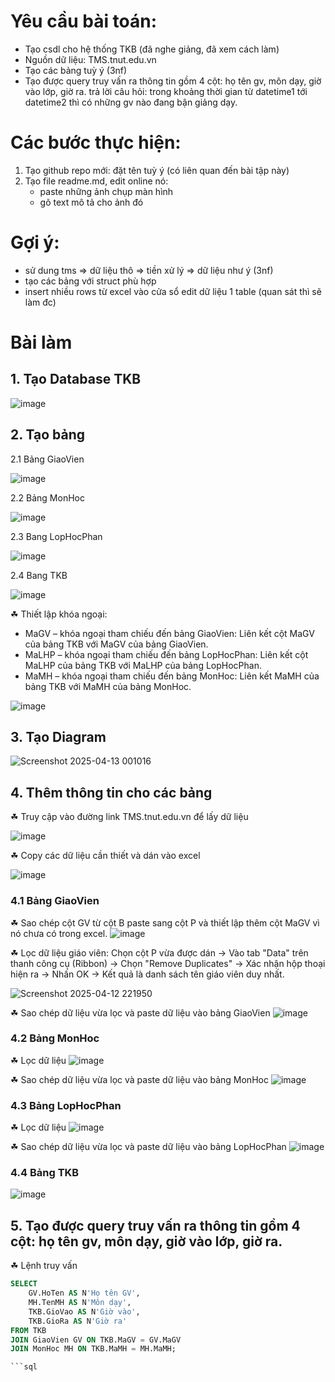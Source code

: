 # Yêu cầu bài toán:
 - Tạo csdl cho hệ thống TKB (đã nghe giảng, đã xem cách làm)
 - Nguồn dữ liệu: TMS.tnut.edu.vn
 - Tạo các bảng tuỳ ý (3nf)
 - Tạo được query truy vấn ra thông tin gồm 4 cột: họ tên gv, môn dạy, giờ vào lớp, giờ ra.
   trả lời câu hỏi: trong khoảng thời gian từ datetime1 tới datetime2 thì có những gv nào đang bận giảng dạy.

# Các bước thực hiện:
1. Tạo github repo mới: đặt tên tuỳ ý (có liên quan đến bài tập này)
2. Tạo file readme.md, edit online nó:
   - paste những ảnh chụp màn hình
   - gõ text mô tả cho ảnh đó

# Gợi ý:  
  - sử dung tms => dữ liệu thô => tiền xử lý => dữ liệu như ý (3nf)
  - tạo các bảng với struct phù hợp
  - insert nhiều rows từ excel vào cửa sổ edit dữ liệu 1 table (quan sát thì sẽ làm đc)

# Bài làm
## 1. Tạo Database TKB
![image](https://github.com/user-attachments/assets/2689dfe4-6159-46b2-8196-615cb840dc19)

## 2. Tạo bảng

2.1 Bảng GiaoVien

![image](https://github.com/user-attachments/assets/ad8b2608-b411-4fb4-9628-cbf37f22ead6)

2.2 Bảng MonHoc

![image](https://github.com/user-attachments/assets/f26bb722-d30c-4bf6-a47e-de83b83f7d89)

2.3 Bang LopHocPhan

![image](https://github.com/user-attachments/assets/a440199e-9fa1-4cbc-b447-a7b5de9e42ad)

2.4 Bang TKB

![image](https://github.com/user-attachments/assets/0a066d86-3b38-442b-ac2a-77867d1f60f3)

☘ Thiết lập khóa ngoại:
 - MaGV – khóa ngoại tham chiếu đến bảng GiaoVien: Liên kết cột MaGV của bảng TKB với MaGV của bảng GiaoVien.
 - MaLHP – khóa ngoại tham chiếu đến bảng LopHocPhan: Liên kết cột MaLHP của bảng TKB với MaLHP của bảng LopHocPhan.
 - MaMH – khóa ngoại tham chiếu đến bảng MonHoc: Liên kết MaMH của bảng TKB với MaMH của bảng MonHoc.

![image](https://github.com/user-attachments/assets/cd7664a3-804f-45a1-99ce-9f42ac196ef9)

## 3. Tạo Diagram

![Screenshot 2025-04-13 001016](https://github.com/user-attachments/assets/ce1ed50c-af94-403a-bc60-5ec23545affa)

## 4. Thêm thông tin cho các bảng 
☘ Truy cập vào đường link TMS.tnut.edu.vn để lấy dữ liệu

![image](https://github.com/user-attachments/assets/42033a28-7708-4d9d-bd5b-c7934fe65e05)

☘ Copy các dữ liệu cần thiết và dán vào excel

![image](https://github.com/user-attachments/assets/de956e7a-4a01-4f6f-84e2-7b7f0f9d5203)

### 4.1 Bảng GiaoVien
☘ Sao chép cột GV từ cột B paste sang cột P và thiết lập thêm cột MaGV vì nó chưa có trong excel.
![image](https://github.com/user-attachments/assets/0425da92-0396-4910-bd49-fb94bb4173dc)

☘ Lọc dữ liệu giáo viên:
  Chọn cột P vừa được dán -> Vào tab "Data" trên thanh công cụ (Ribbon) -> Chọn "Remove Duplicates"
   -> Xác nhận hộp thoại hiện ra → Nhấn OK → Kết quả là danh sách tên giáo viên duy nhất.
  
![Screenshot 2025-04-12 221950](https://github.com/user-attachments/assets/7f66c88f-3475-4f39-9d28-6ee1d10f29b6)

☘ Sao chép dữ liệu vừa lọc và paste dữ liệu vào bảng GiaoVien
![image](https://github.com/user-attachments/assets/673d582e-444c-4495-9268-e59e14d804e0)

### 4.2 Bảng MonHoc
☘ Lọc dữ liệu
![image](https://github.com/user-attachments/assets/bc5c09b1-22e6-4f66-914b-d00892087d72)

☘ Sao chép dữ liệu vừa lọc và paste dữ liệu vào bảng MonHoc
![image](https://github.com/user-attachments/assets/053918ae-1a43-48bb-8427-1655bbdd921f)

### 4.3 Bảng LopHocPhan
☘ Lọc dữ liệu
![image](https://github.com/user-attachments/assets/7af6dd07-b02f-4813-a4b5-2247a8d8c4e5)

☘ Sao chép dữ liệu vừa lọc và paste dữ liệu vào bảng LopHocPhan
![image](https://github.com/user-attachments/assets/06f14ca5-6ff2-46d8-b9d7-59a0f8f32351)

### 4.4 Bảng TKB
![image](https://github.com/user-attachments/assets/029e0b56-76ab-4516-869b-79df3573aa01)

## 5. Tạo được query truy vấn ra thông tin gồm 4 cột: họ tên gv, môn dạy, giờ vào lớp, giờ ra.
☘ Lệnh truy vấn
```sql
SELECT 
    GV.HoTen AS N'Họ tên GV',
    MH.TenMH AS N'Môn dạy',
    TKB.GioVao AS N'Giờ vào',
    TKB.GioRa AS N'Giờ ra'
FROM TKB
JOIN GiaoVien GV ON TKB.MaGV = GV.MaGV
JOIN MonHoc MH ON TKB.MaMH = MH.MaMH;

```sql











  
